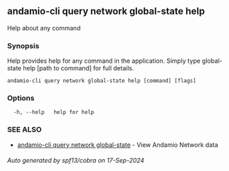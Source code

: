 ## andamio-cli query network global-state help

Help about any command

### Synopsis

Help provides help for any command in the application.
Simply type global-state help [path to command] for full details.

```
andamio-cli query network global-state help [command] [flags]
```

### Options

```
  -h, --help   help for help
```

### SEE ALSO

* [andamio-cli query network global-state](andamio-cli_query_network_global-state.md.md)	 - View Andamio Network data

###### Auto generated by spf13/cobra on 17-Sep-2024
